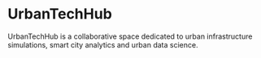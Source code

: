 # UrbanTechHub
UrbanTechHub is a collaborative space dedicated to urban infrastructure simulations, smart city analytics and urban data science.
